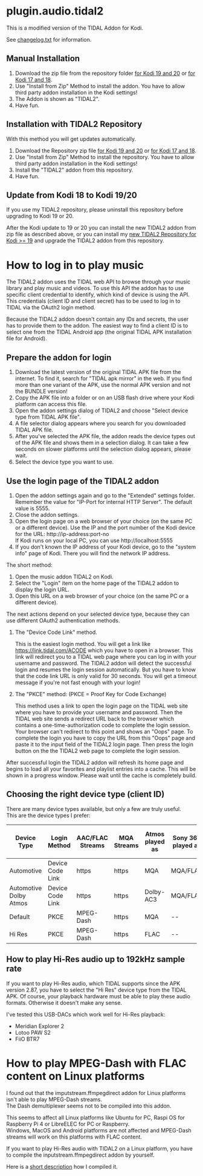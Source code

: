 # plugin.audio.tidal2

This is a modified version of the TIDAL Addon for Kodi.

See [changelog.txt](https://github.com/arnesongit/plugin.audio.tidal2/blob/master/changelog.txt) for information.

## Manual Installation

1. Download the zip file from the repository folder [for Kodi 19 and 20](https://github.com/arnesongit/repository.tidal2/tree/main/plugin.audio.tidal2)
   or [for Kodi 17 and 18](https://github.com/arnesongit/repository.tidal2/tree/until-leia/plugin.audio.tidal2).
2. Use "Install from Zip" Method to install the addon. You have to allow third party addon installation in the Kodi settings!
3. The Addon is shown as "TIDAL2".
4. Have fun.

## Installation with TIDAL2 Repository

With this method you will get updates automatically.

1. Download the Repository zip file [for Kodi 19 and 20](https://github.com/arnesongit/repository.tidal2/blob/main/repository.tidal2/repository.tidal2-0.2.1.zip?raw=true)
   or [for Kodi 17 and 18](https://github.com/arnesongit/repository.tidal2/blob/until-leia/repository.tidal2/repository.tidal2-0.1.0.zip?raw=true).
2. Use "Install from Zip" Method to install the repository. You have to allow third party addon installation in the Kodi settings!
3. Install the "TIDAL2" addon from this repository.
4. Have fun.

## Update from Kodi 18 to Kodi 19/20

If you use my TIDAL2 repository, please uninstall this repository before upgrading to Kodi 19 or 20.

After the Kodi update to 19 or 20 you can install the new TIDAL2 addon from zip file as described above,
or you can install my [new TIDAL2 Repository for Kodi >= 19](https://github.com/arnesongit/repository.tidal2/blob/main/repository.tidal2/repository.tidal2-0.2.1.zip?raw=true)
and upgrade the TIDAL2 addon from this repository.

# How to log in to play music

The TIDAL2 addon uses the TIDAL web API to browse through your music library and play music and videos.
To use this API the addon has to use specific client credential to identify, which kind of device is using the API.
This credentials (client ID and client secret) has to be used to log in to TIDAL via the OAuth2 login method.
<p>
Because the TIDAL2 addon doesn't contain any IDs and secrets, the user has to provide them to the addon.
The easiest way to find a client ID is to select one from the TIDAL Android app (the original TIDAL APK installation file for Android).

## Prepare the addon for login

1. Download the latest version of the original TIDAL APK file from the internet. To find it, search for "TIDAL apk mirror" in the web.
   If you find more than one variant of the APK, use the normal APK version and not the BUNDLE version!
2. Copy the APK file into a folder or on an USB flash drive where your Kodi platform can access this file.
3. Open the addon settings dialog of TIDAL2 and choose "Select device type from TIDAL APK file".
4. A file selector dialog appears where you search for you downloaded TIDAL APK file.
5. After you've selected the APK file, the addon reads the device types out of the APK file and shows them in a selection dialog.
   It can take a few seconds on slower platforms until the selection dialog appears, please wait.
6. Select the device type you want to use.

## Use the login page of the TIDAL2 addon

1. Open the addon settings again and go to the "Extended" settings folder.
   Remember the value for "IP-Port for internal HTTP Server". The default value is 5555.
2. Close the addon settings.
3. Open the login page on a web browser of your choice (on the same PC or a different device).
   Use the IP and the port number of the Kodi device for the URL:  http://ip-address:port-no<br>
   If Kodi runs on your local PC, you can use http://localhost:5555
4. If you don't known the IP address of your Kodi device, go to the "system info" page of Kodi.
   There you will find the network IP address.

The short method:
1. Open the music addon TIDAL2 on Kodi.
2. Select the "Login" item on the home page of the TIDAL2 addon to display the login URL.
3. Open this URL on a web browser of your choice (on the same PC or a different device).

The next actions depend on your selected device type, because they can use different OAuth2 authentication methods.

1. The "Device Code Link" method.<p>
   This is the easiest login method. You will get a link like https://link.tidal.com/ACODE which you have to open in a browser.
   This link will redirect you to a TIDAL web page where you can log in with your username and password.
   The TIDAL2 addon will detect the successful login and resumes the login session automatically.
   But you have to know that the code link URL is only valid for 30 seconds. You will get a timeout message if you're not fast enough with your login!
   <p>
2. The "PKCE" method: (PKCE = Proof Key for Code Exchange)<p>
   This method uses a link to open the login page on the TIDAL web site where you have to provide your username and password.
   Then the TIDAL web site sends a redirect URL back to the browser which contains a one-time-authorization code to complete the login session.
   Your browser can't redirect to this point and shows an "Oops" page.
   To complete the login you have to copy the URL from this "Oops" page and paste it to the input field of the TIDAL2 login page.
   Then press the login button on the the TIDAL2 web page to complete the login session.

After successful login the TIDAL2 addon will refresh its home page and begins to load all your favorites and playlist entries into a cache.
This will be shown in a progress window. Please wait until the cache is completely build.

## Choosing the right device type (client ID)

There are many device types available, but only a few are truly useful.<br>
This are the device types I prefer:

| Device Type            | Login Method     | AAC/FLAC<br>Streams | MQA<br>Streams | Atmos<br>played as | Sony 360<br>played as | Plays HiRes<br>up to 192kHz |
| ---------------------- | ---------------- | ------------------- | -------------- | ------------------ | --------------------- | --------------------------- |
| Automotive             | Device Code Link | https               | https          | MQA                | MQA/FLAC              | No                          |
| Automotive Dolby Atmos | Device Code Link | https               | https          | Dolby-AC3          | MQA/FLAC              | No                          |
| Default                | PKCE             | MPEG-Dash           | https          | MQA                | --                    | No                          |
| Hi Res                 | PKCE             | MPEG-Dash           | https          | FLAC               | --                    | Yes                         |

## How to play Hi-Res audio up to 192kHz sample rate

If you want to play Hi-Res audio, which TIDAL supports since the APK version 2.87, you have to select the "Hi Res" device type from the TIDAL APK.
Of course, your playback hardware must be able to play these audio formats. Otherwise it doesn't make any sense.

I've tested this USB-DACs which work well for Hi-Res playback:

- Meridian Explorer 2
- Lotoo PAW S2
- FiiO BTR7

# How to play MPEG-Dash with FLAC content on Linux platforms

I found out that the imputstream.ffmpegdirect addon for Linux platforms isn't able to play MPEG-Dash streams.<br>
The Dash demultiplexer seems not to be compiled into this addon.
<p>
This seems to affect all Linux platforms like Ubuntu for PC, Raspi OS for Raspberry Pi 4 or LibreELEC for PC or Raspberry.<br>
Windows, MacOS and Android platforms are not affected and MPEG-Dash streams will work on this platforms with FLAC content.
<p>
If you want to play Hi-Res audio with TIDAL2 on a Linux platform, you have to compile the inputstream.ffmpegdirect addon by yourself.<p>

Here is a [short description](README-Dash.md) how I compiled it.


